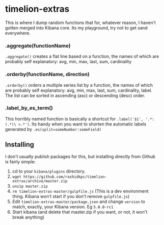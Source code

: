 # timelion-extras

This is where I dump random functions that for, whatever reason, I haven't gotten merged into Kibana core. Its my playground, try not to get sand everywhere.

### .aggregate(functionName)
`.aggregate()` creates a flat line based on a function, the names of which are probably self explanatory: avg, min, max, last, sum, cardinality

### .orderby(functionName, direction)
`.orderby()` orders a multiple series list by a function, the names of which are probably self explanatory: avg, min, max, last, sum, cardinality, label. The list can be sorted in ascending (asc) or descending (desc) order.

### .label_by_es_term()
This horribly named function is basically a shortcut for `.label('$1', '.*:(.*)\ >.*')`. Its handy when you want to shorten the automatic labels generated by `.es(split=someNumber:someField)`

## Installing
I don't usually publish packages for this, but installing directly from Github is fairly simple:

1. cd to your `kibana/plugins` directory.
2. `wget https://github.com/rashidkpc/timelion-extras/archive/master.zip`
3. `unzip master.zip`
4. `rm timelion-extras-master/gulpfile.js` (This is a dev environment thing. Kibana won't start if you don't remove `gulpfile.js`)
5. Edit `timelion-extras-master/package.json` and change `version` to match, exactly, your Kibana version. Eg `5.0.0-rc1` 
6. Start kibana (and delete that master.zip if you want, or not, it won't break anything)

